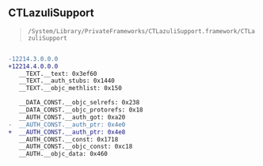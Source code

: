 ## CTLazuliSupport

> `/System/Library/PrivateFrameworks/CTLazuliSupport.framework/CTLazuliSupport`

```diff

-12214.3.0.0.0
+12214.4.0.0.0
   __TEXT.__text: 0x3ef60
   __TEXT.__auth_stubs: 0x1440
   __TEXT.__objc_methlist: 0x150

   __DATA_CONST.__objc_selrefs: 0x238
   __DATA_CONST.__objc_protorefs: 0x18
   __AUTH_CONST.__auth_got: 0xa20
-  __AUTH_CONST.__auth_ptr: 0x4e0
+  __AUTH_CONST.__auth_ptr: 0x4e8
   __AUTH_CONST.__const: 0x1718
   __AUTH_CONST.__objc_const: 0xc18
   __AUTH.__objc_data: 0x460

```
